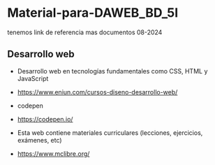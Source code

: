 # Material-para-DAWEB_BD_5I
tenemos link de referencia mas documentos 08-2024

## Desarrollo web 
- Desarrollo web en tecnologías fundamentales como CSS, HTML y JavaScript
- https://www.eniun.com/cursos-diseno-desarrollo-web/

- codepen
- https://codepen.io/

- Esta web contiene materiales curriculares (lecciones, ejercicios, exámenes, etc)
- https://www.mclibre.org/

